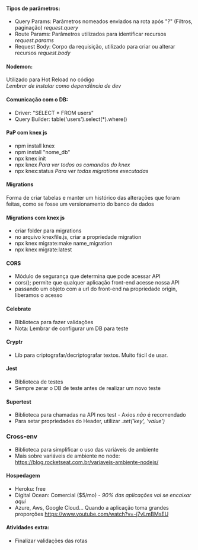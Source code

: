 #### Tipos de parâmetros:
- Query Params: Parâmetros nomeados enviados na rota após "?" (Filtros, paginação) _request.query_
- Route Params: Parâmetros utilizados para identificar recursos _request.params_
- Request Body: Corpo da requisição, utilizado para criar ou alterar recursos _request.body_

#### Nodemon:
Utilizado para Hot Reload no código  
_Lembrar de instalar como dependência de dev_

#### Comunicação com o DB:
- Driver: "SELECT \* FROM users"
- Query Builder: table('users').select(\*).where()

#### PaP com knex js
- npm install knex
- npm install "nome_db"
- npx knex init
- npx knex _Para ver todos os comandos do knex_
- npx knex:status _Para ver todas migrations executadas_

#### Migrations
Forma de criar tabelas e manter um histórico das alterações que foram feitas, como se fosse um versionamento do banco de dados

#### Migrations com knex js
- criar folder para migrations
- no arquivo knexfile.js, criar a propriedade migration
- npx knex migrate:make name_migration
- npx knex migrate:latest

#### CORS
- Módulo de segurança que determina que pode acessar API
- cors(); permite que qualquer aplicação front-end acesse nossa API
- passando um objeto com a url do front-end na propriedade origin, liberamos o acesso

#### Celebrate
- Biblioteca para fazer validações
- Nota: Lembrar de configurar um DB para teste

#### Cryptr
- Lib para criptografar/decriptografar textos. Muito fácil de usar.

#### Jest
- Biblioteca de testes
- Sempre zerar o DB de teste antes de realizar um novo teste

#### Supertest
- Biblioteca para chamadas na API nos test - Axios _não_ é recomendado
- Para setar propriedades do Header, utilizar *.set('key', 'value')*

### Cross-env
- Biblioteca para simplificar o uso das variáveis de ambiente
- Mais sobre variáveis de ambiente no node: https://blog.rocketseat.com.br/variaveis-ambiente-nodejs/ 

#### Hospedagem
- Heroku: free  
- Digital Ocean: Comercial ($5/mo) - *90% das aplicações vai se encaixar aqui*
- Azure, Aws, Google Cloud... Quando a aplicação toma grandes proporções
https://www.youtube.com/watch?v=-j7vLmBMsEU

#### Atividades extra:
- Finalizar validações das rotas
